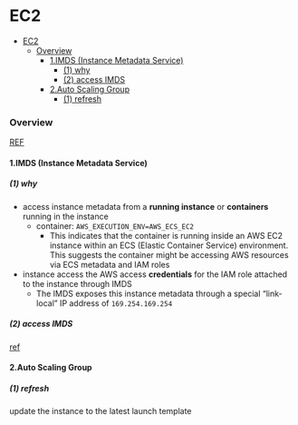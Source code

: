 # EC2 


<!-- @import "[TOC]" {cmd="toc" depthFrom=1 depthTo=6 orderedList=false} -->

<!-- code_chunk_output -->

- [EC2](#ec2)
    - [Overview](#overview)
      - [1.IMDS (Instance Metadata Service)](#1imds-instance-metadata-service)
        - [(1) why](#1-why)
        - [(2) access IMDS](#2-access-imds)
      - [2.Auto Scaling Group](#2auto-scaling-group)
        - [(1) refresh](#1-refresh)

<!-- /code_chunk_output -->


### Overview

[REF](https://docs.aws.amazon.com/AWSEC2/latest/UserGuide/Instances.html)

#### 1.IMDS (Instance Metadata Service)

##### (1) why
* access instance metadata from a **running instance** or **containers** running in the instance
    * container: `AWS_EXECUTION_ENV=AWS_ECS_EC2`
        * This indicates that the container is running inside an AWS EC2 instance within an ECS (Elastic Container Service) environment. This suggests the container might be accessing AWS resources via ECS metadata and IAM roles
* instance access the AWS access **credentials** for the IAM role attached to the instance through IMDS
    * The IMDS exposes this instance metadata through a special “link-local” IP address of `169.254.169.254`

##### (2) access IMDS
[ref](https://docs.aws.amazon.com/AWSEC2/latest/UserGuide/configuring-instance-metadata-service.html) 

#### 2.Auto Scaling Group

##### (1) refresh

update the instance to the latest launch template 